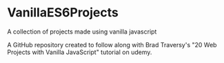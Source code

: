 # VanillaES6Projects
A collection of projects made using vanilla javascript 

A GitHub repository created to follow along with Brad Traversy's "20 Web Projects with Vanilla JavaScript" tutorial on udemy.
